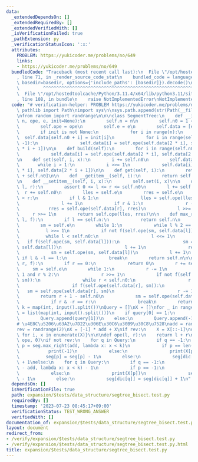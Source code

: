 ```yaml
---
data:
  _extendedDependsOn: []
  _extendedRequiredBy: []
  _extendedVerifiedWith: []
  _isVerificationFailed: true
  _pathExtension: py
  _verificationStatusIcon: ':x:'
  attributes:
    PROBLEM: https://yukicoder.me/problems/no/649
    links:
    - https://yukicoder.me/problems/no/649
  bundledCode: "Traceback (most recent call last):\n  File \"/opt/hostedtoolcache/Python/3.11.4/x64/lib/python3.11/site-packages/onlinejudge_verify/documentation/build.py\"\
    , line 71, in _render_source_code_stat\n    bundled_code = language.bundle(stat.path,\
    \ basedir=basedir, options={'include_paths': [basedir]}).decode()\n          \
    \         ^^^^^^^^^^^^^^^^^^^^^^^^^^^^^^^^^^^^^^^^^^^^^^^^^^^^^^^^^^^^^^^^^^^^^^^^^^^^^^^^^\n\
    \  File \"/opt/hostedtoolcache/Python/3.11.4/x64/lib/python3.11/site-packages/onlinejudge_verify/languages/python.py\"\
    , line 108, in bundle\n    raise NotImplementedError\nNotImplementedError\n"
  code: "# verification-helper: PROBLEM https://yukicoder.me/problems/no/649\n\nfrom\
    \ pathlib import Path\nimport sys\n\nsys.path.append(str(Path(__file__).resolve().parent.parent.parent.parent))\n\
    \nfrom random import randrange\n\n\nclass SegmentTree:\n    def __init__(self,\
    \ n, ope, e, init=None):\n        self.n = n\n        self.n0 = 1 << (n - 1).bit_length()\n\
    \        self.ope = ope\n        self.e = e\n        self.data = [e] * (2 * self.n0)\n\
    \        if init is not None:\n            for i in range(n):\n              \
    \  self.data[self.n0 + i] = init[i]\n            for i in range(self.n0 - 1, 0,\
    \ -1):\n                self.data[i] = self.ope(self.data[2 * i], self.data[2\
    \ * i + 1])\n\n    def build(self):\n        for i in range(self.n0 - 1, 0, -1):\n\
    \            self.data[i] = self.ope(self.data[2 * i], self.data[2 * i + 1])\n\
    \n    def set(self, i, x):\n        i += self.n0\n        self.data[i] = x\n \
    \       while i > 1:\n            i >>= 1\n            self.data[i] = self.ope(self.data[2\
    \ * i], self.data[2 * i + 1])\n\n    def get(self, i):\n        return self.data[i\
    \ + self.n0]\n\n    def __getitem__(self, i):\n        return self.data[i + self.n0]\n\
    \n    def __setitem__(self, i, x):\n        self.set(i, x)\n\n    def prod(self,\
    \ l, r):\n        assert 0 <= l <= r <= self.n0\n        l += self.n0\n      \
    \  r += self.n0\n        lles = self.e\n        rres = self.e\n        while l\
    \ < r:\n            if l & 1:\n                lles = self.ope(lles, self.data[l])\n\
    \                l += 1\n            if r & 1:\n                r -= 1\n     \
    \           rres = self.ope(self.data[r], rres)\n            l >>= 1\n       \
    \     r >>= 1\n        return self.ope(lles, rres)\n\n    def max_right(self,\
    \ l, f):\n        if l == self.n:\n            return self.n\n        l += self.n0\n\
    \        sm = self.e\n        while 1:\n            while l % 2 == 0:\n      \
    \          l >>= 1\n            if not f(self.ope(sm, self.data[l])):\n      \
    \          while l < self.n0:\n                    l <<= 1\n                 \
    \   if f(self.ope(sm, self.data[l])):\n                        sm = self.ope(sm,\
    \ self.data[l])\n                        l += 1\n                return l - self.n0\n\
    \            sm = self.ope(sm, self.data[l])\n            l += 1\n           \
    \ if l & -l == l:\n                break\n        return self.n\n\n    def min_left(self,\
    \ r, f):\n        if r == 0:\n            return 0\n        r += self.n0\n   \
    \     sm = self.e\n        while 1:\n            r -= 1\n            while r >\
    \ 1 and r % 2:\n                r >>= 1\n            if not f(self.ope(self.data[r],\
    \ sm)):\n                while r < self.n0:\n                    r = 2 * r + 1\n\
    \                    if f(self.ope(self.data[r], sm)):\n                     \
    \   sm = self.ope(self.data[r], sm)\n                        r -= 1\n        \
    \        return r + 1 - self.n0\n            sm = self.ope(self.data[r], sm)\n\
    \            if r & -r == r:\n                break\n        return 0\n\n\nQ,\
    \ k = map(int, input().split())\nQuery = []\nX = []\nfor _ in range(Q):\n    query\
    \ = list(map(int, input().split()))\n    if query[0] == 1:\n        X.append(query[1])\n\
    \        Query.append(query[1])\n    else:\n        Query.append(-1)\n\nX = sorted(set(X))\n\
    # \u4E8C\u5206\u63A2\u7D22\u306E\u30C6\u30B9\u30C8\u7528\nadd = randrange(100)\n\
    rev = randrange(2)\nX = [-1] * add + X\nif rev:\n    X = X[::-1]\ndic = {x: i\
    \ for i, x in enumerate(X)}\n\n\ndef ope(l, r):\n    return l + r\n\n\nseg = SegmentTree(len(X),\
    \ ope, 0)\nif not rev:\n    for q in Query:\n        if q == -1:\n           \
    \ p = seg.max_right(add, lambda x: x < k)\n            if p == len(X):\n     \
    \           print(-1)\n            else:\n                print(X[p])\n      \
    \          seg[p] = seg[p] - 1\n        else:\n            seg[dic[q]] = seg[dic[q]]\
    \ + 1\nelse:\n    for q in Query:\n        if q == -1:\n            p = seg.min_left(len(X)\
    \ - add, lambda x: x < k) - 1\n            if p == -1:\n                print(-1)\n\
    \            else:\n                print(X[p])\n                seg[p] = seg[p]\
    \ - 1\n        else:\n            seg[dic[q]] = seg[dic[q]] + 1\n"
  dependsOn: []
  isVerificationFile: true
  path: expansion/$tests/data_structure/segtree_bisect.test.py
  requiredBy: []
  timestamp: '2023-07-23 08:45:17+09:00'
  verificationStatus: TEST_WRONG_ANSWER
  verifiedWith: []
documentation_of: expansion/$tests/data_structure/segtree_bisect.test.py
layout: document
redirect_from:
- /verify/expansion/$tests/data_structure/segtree_bisect.test.py
- /verify/expansion/$tests/data_structure/segtree_bisect.test.py.html
title: expansion/$tests/data_structure/segtree_bisect.test.py
---
```

